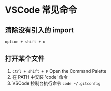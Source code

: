 # VSCode 常见命令

## 清除没有引入的 import

```bash
option + shift + o
```

## 打开某个文件

1. `ctrl + shift + P` Open the Command Palette
2. 在 PATH 中安装 'code' 命令
3. VSCode 控制台执行命令 `code ~/.gitconfig`
